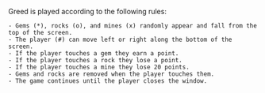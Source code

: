 

Greed is played according to the following rules:

    - Gems (*), rocks (o), and mines (x) randomly appear and fall from the top of the screen.
    - The player (#) can move left or right along the bottom of the screen.
    - If the player touches a gem they earn a point.
    - If the player touches a rock they lose a point.
    - If the player touches a mine they lose 20 points.
    - Gems and rocks are removed when the player touches them.
    - The game continues until the player closes the window.

